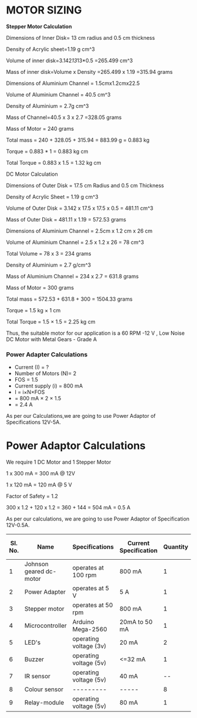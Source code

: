 # ****MOTOR SIZING****
****Stepper Motor Calculation****


Dimensions of Inner Disk= 13 cm radius and 0.5 cm thickness

Density of Acrylic sheet=1.19 g cm^3


Volume of inner disk=3.142*13*13*0.5
                    =265.499 cm^3

Mass of inner disk=Volume x Density
                  =265.499 x 1.19
                  =315.94 grams

Dimensions of Aluminium Channel = 1.5cmx1.2cmx22.5


Volume of Aluminium Channel = 40.5 cm^3

Density of Aluminium = 2.7g cm^3


Mass of Channel=40.5 x 3 x 2.7
               =328.05 grams

Mass of Motor = 240 grams

Total mass = 240 + 328.05 + 315.94 = 883.99 g = 0.883 kg

Torque = 0.883 * 1 = 0.883 kg cm

Total Torque = 0.883 x 1.5 = 1.32 kg cm

DC Motor Calculation

Dimensions of Outer Disk = 17.5 cm Radius and 0.5 cm Thickness 


Density of Acrylic Sheet = 1.19 g cm^3

Volume of Outer Disk = 3.142 x 17.5 x 17.5 x 0.5 = 481.11 cm^3

Mass of Outer Disk = 481.11 x 1.19 = 572.53 grams

Dimensions of Aluminium Channel = 2.5cm x 1.2 cm x 26 cm

Volume of Aluminium Channel = 2.5 x 1.2 x 26 = 78 cm^3

Total Volume = 78 x 3 = 234 grams 

Density of Aluminium = 2.7 g/cm^3  

Mass of Aluminium Channel = 234 x 2.7 = 631.8 grams


Mass of Motor = 300 grams 

Total mass = 572.53 + 631.8 + 300 = 1504.33 grams 

Torque = 1.5 kg × 1 cm 

Total Torque = 1.5 × 1.5 = 2.25 kg cm

Thus, the suitable motor for our application is a 60 RPM -12 V , Low Noise DC Motor with Metal Gears - Grade A













### Power Adapter Calculations ###

   * Current (I) = ?
   * Number of Motors (N)= 2
   * FOS = 1.5
   * Current supply (i) = 800 mA
   * I = i×N×FOS
   *   = 800 mA × 2 × 1.5
   *   = 2.4 A

As per our Calculations,we are going to use Power Adaptor of Specifications 12V-5A.
# ****Power Adaptor Calculations****
We require 1 DC Motor and 1 Stepper Motor

1 x 300 mA = 300 mA @ 12V


1 x 120 mA = 120 mA @ 5 V  

Factor of Safety = 1.2

300 x 1.2 + 120 x 1.2 = 360 + 144 = 504 mA = 0.5 A 


As per our calculations, we are going to use Power Adaptor of Specification 12V-0.5A.


|Sl. No.|   Name   |    Specifications    |  Current Specification  | Quantity | Weight (In grams) |
|-------|----------|----------------------|-------------------------|----------|-------------------|
|   1   |   Johnson geared dc-motor   |    operates at 100 rpm    |   800 mA  | 1 | 300 |
|   2   |   Power Adapter   |    operates at 5 V    |   5 A  | 1 | -- |
|   3   |   Stepper motor   |    operates at 50 rpm    |   800 mA  | 1 | -- |
|   4   |   Microcontroller   |    Arduino Mega-2560    |   20mA to 50 mA  | 1 | 37 |
|   5   |   LED's   |    operating voltage (3v)    |   20 mA  | 2 | 2 |
|   6   |   Buzzer   |    operating voltage (5v)    |   <=32 mA  | 1 | -- |
|   7   |   IR sensor   |    operating voltage (5v)    |   40 mA  | -- | 50 |
|   8   |   Colour sensor   |    ---------    |   -----  | 8 | 2 |
|   9   |   Relay-module   |    operating voltage (5v)    |   80 mA  | 1 | -- |








